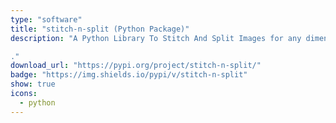 ```yaml
---
type: "software"
title: "stitch-n-split (Python Package)"
description: "A Python Library To Stitch And Split Images for any dimension, computing grid and windows over the specified dimension

."
download_url: "https://pypi.org/project/stitch-n-split/"
badge: "https://img.shields.io/pypi/v/stitch-n-split"
show: true
icons:
  - python
---
```


